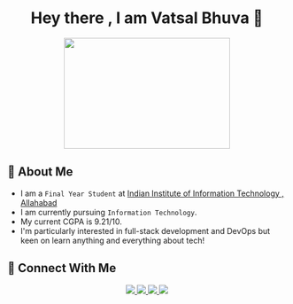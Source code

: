<h1 align = "center">Hey there , I am Vatsal Bhuva 👋</h1>

<div id="header" align="center">
  <img src="https://media1.tenor.com/m/GfSX-u7VGM4AAAAC/coding.gif" width="300" height="200"/>
</div>

## 🚀 About Me
- I am a `Final Year Student` at [Indian Institute of Information Technology , Allahabad](https://www.iiita.ac.in/)
- I am currently pursuing `Information Technology`.
- My current CGPA is 9.21/10.
- I'm particularly interested in full-stack development and DevOps but keen on learn anything and everything about tech!

## 🔗 Connect With Me
<div id = "badges" align = "center">
  <a href = "https://vatsalbhuva.me">
  <img src = "https://img.shields.io/badge/Portfolio-Green?style=for-the-badge">
    </a>
  <a href = "https://www.linkedin.com/in/vatsal-bhuva-673587233/">
  <img src = "https://img.shields.io/badge/LinkedIn-blue?logo=linkedin&logoColor=white&style=for-the-badge">
    </a>
  <a href = "vatsalbhuva11@gmail.com">
  <img src = "https://img.shields.io/badge/GMail-red?logo=gmail&logoColor=white&style=for-the-badge">
    </a>
  <a href = "https://www.instagram.com/_.vb11/">
  <img src = "https://img.shields.io/badge/Instagram-purple?logo=instagram&logoColor=white&style=for-the-badge">
    </a>
</div>
